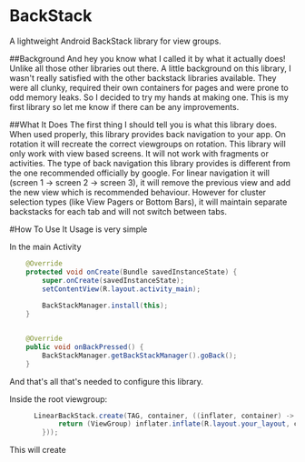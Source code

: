# BackStack

A lightweight Android BackStack library for view groups.

##Background
And hey you know what I called it by what it actually does! Unlike all those other libraries out there.
A little background on this library, I wasn't really satisfied with the other backstack libraries available.
They were all clunky, required their own containers for pages and were prone to odd memory leaks. So I decided to try
my hands at making one. This is my first library so let me know if there can be any improvements.

##What It Does
The first thing I should tell you is what this library does. When used properly, this library provides back navigation to your app. 
On rotation it will recreate the correct viewgroups on rotation. This library will only work with view based screens. It will not work with
fragments or activities. The type of back navigation this library provides is different from the one recommended
officially by google. For linear navigation it will (screen 1 -> screen 2 -> screen 3), it will remove the previous view and add the
new view which is recommended behaviour. However for cluster selection types (like View Pagers or Bottom Bars), it will maintain separate
backstacks for each tab and will not switch between tabs. 

#How To Use It
Usage is very simple

In the main Activity
~~~~Java
    @Override
    protected void onCreate(Bundle savedInstanceState) {
        super.onCreate(savedInstanceState);
        setContentView(R.layout.activity_main);
        
        BackStackManager.install(this);
    }


    @Override
    public void onBackPressed() {
        BackStackManager.getBackStackManager().goBack();
    }
~~~~

And that's all that's needed to configure this library.

Inside the root viewgroup:

~~~~Java
      LinearBackStack.create(TAG, container, ((inflater, container) -> {
            return (ViewGroup) inflater.inflate(R.layout.your_layout, container, false);
        }));
~~~~

This will create 

